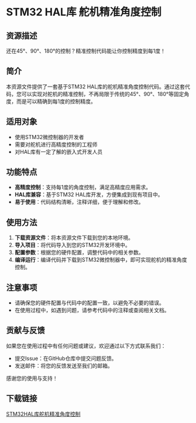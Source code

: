 # STM32 HAL库 舵机精准角度控制

## 资源描述

还在45°、90°、180°的控制？精准控制代码能让你控制精度到每1度！

## 简介

本资源文件提供了一套基于STM32 HAL库的舵机精准角度控制代码。通过这套代码，您可以实现对舵机的精准控制，不再局限于传统的45°、90°、180°等固定角度，而是可以精确到每1度的控制精度。

## 适用对象

- 使用STM32微控制器的开发者
- 需要对舵机进行高精度控制的工程师
- 对HAL库有一定了解的嵌入式开发人员

## 功能特点

- **高精度控制**：支持每1度的角度控制，满足高精度应用需求。
- **HAL库兼容**：基于STM32 HAL库开发，方便集成到现有项目中。
- **易于使用**：代码结构清晰，注释详细，便于理解和修改。

## 使用方法

1. **下载资源文件**：将本资源文件下载到您的本地环境。
2. **导入项目**：将代码导入到您的STM32开发环境中。
3. **配置参数**：根据您的硬件配置，调整代码中的相关参数。
4. **编译运行**：编译代码并下载到STM32微控制器中，即可实现舵机的精准角度控制。

## 注意事项

- 请确保您的硬件配置与代码中的配置一致，以避免不必要的错误。
- 在使用过程中，如遇到问题，请参考代码中的注释或查阅相关文档。

## 贡献与反馈

如果您在使用过程中有任何问题或建议，欢迎通过以下方式联系我们：

- 提交Issue：在GitHub仓库中提交问题反馈。
- 发送邮件：将您的反馈发送至我们的邮箱。

感谢您的使用与支持！

## 下载链接

[STM32HAL库舵机精准角度控制](https://pan.quark.cn/s/716bb9e50a8c)